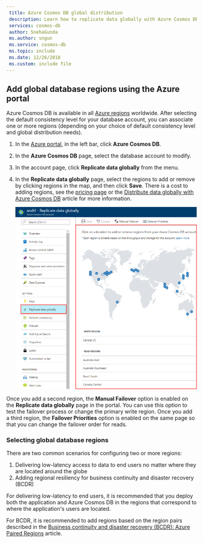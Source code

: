 ```yaml
---
 title: Azure Cosmos DB global distribution
 description: Learn how to replicate data globally with Azure Cosmos DB in the Azure portal
 services: cosmos-db
 author: SnehaGunda
 ms.author: sngun
 ms.service: cosmos-db
 ms.topic: include
 ms.date: 12/26/2018
 ms.custom: include file
---
```


## <a id="addregion"></a>Add global database regions using the Azure portal
Azure Cosmos DB is available in all [Azure regions][azureregions] worldwide. After selecting the default consistency level for your database account, you can associate one or more regions (depending on your choice of default consistency level and global distribution needs).

1. In the [Azure portal](https://portal.azure.com/), in the left bar, click **Azure Cosmos DB**.
2. In the **Azure Cosmos DB** page, select the database account to modify.
3. In the account page, click **Replicate data globally** from the menu.
4. In the **Replicate data globally** page, select the regions to add or remove by clicking regions in the map, and then click **Save**. There is a cost to adding regions, see the [pricing page](https://azure.microsoft.com/pricing/details/cosmos-db/) or the [Distribute data globally with Azure Cosmos DB](../distribute-data-globally.md) article for more information.
   
    ![Click the regions in the map to add or remove them][1]
    
Once you add a second region, the **Manual Failover** option is enabled on the **Replicate data globally** page in the portal. You can use this option to test the failover process or change the primary write region. Once you add a third region, the **Failover Priorities** option is enabled on the same page so that you can change the failover order for reads.  

### Selecting global database regions
There are two common scenarios for configuring two or more regions:

1. Delivering low-latency access to data to end users no matter where they are located around the globe
2. Adding regional resiliency for business continuity and disaster recovery (BCDR)

For delivering low-latency to end users, it is recommended that you deploy both the application and Azure Cosmos DB in the regions that correspond to where the application's users are located.

For BCDR, it is recommended to add regions based on the region pairs described in the [Business continuity and disaster recovery (BCDR): Azure Paired Regions](../../availability-zones/cross-region-replication-azure.md) article.

<!--

## <a id="selectwriteregion"></a>Select the write region

While all regions associated with your Cosmos DB database account can serve reads (both, single item as well as multi-item paginated reads) and queries, only one region can actively receive the write (insert, upsert, replace, delete) requests. To set the active write region, do the following  


1. In the **Azure Cosmos DB** blade, select the database account to modify.
2. In the account blade, click **Replicate data globally** from the menu.
3. In the **Replicate data globally** blade, click **Manual Failover** from the top bar.
    ![Change the write region under Azure Cosmos DB Account > Replicate data globally > Manual Failover][2]
4. Select a read region to become the new write region, click the checkbox to confirm triggering a failover, and click OK
    ![Change the write region by selecting a new region in list under Azure Cosmos DB Account > Replicate data globally > Manual Failover][3]

--->

<!--Image references-->
[1]: ./media/cosmos-db-tutorial-global-distribution-portal/azure-cosmos-db-add-region.png
[2]: ./media/cosmos-db-tutorial-global-distribution-portal/azure-cosmos-db-manual-failover-1.png
[3]: ./media/cosmos-db-tutorial-global-distribution-portal/azure-cosmos-db-manual-failover-2.png

<!--Reference style links - using these makes the source content way more readable than using inline links-->
[consistency]: ../consistency-levels.md
[azureregions]: https://azure.microsoft.com/regions/#services
[offers]: https://azure.microsoft.com/pricing/details/cosmos-db/